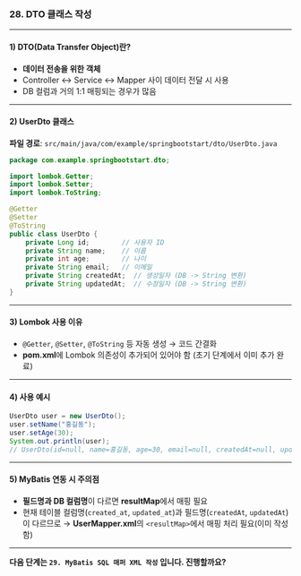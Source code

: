 ### 28. DTO 클래스 작성

---

#### 1) **DTO(Data Transfer Object)란?**

* **데이터 전송을 위한 객체**
* Controller ↔ Service ↔ Mapper 사이 데이터 전달 시 사용
* DB 컬럼과 거의 1:1 매핑되는 경우가 많음

---

#### 2) **UserDto 클래스**

**파일 경로**: `src/main/java/com/example/springbootstart/dto/UserDto.java`

```java
package com.example.springbootstart.dto;

import lombok.Getter;
import lombok.Setter;
import lombok.ToString;

@Getter
@Setter
@ToString
public class UserDto {
    private Long id;        // 사용자 ID
    private String name;    // 이름
    private int age;        // 나이
    private String email;   // 이메일
    private String createdAt;  // 생성일자 (DB -> String 변환)
    private String updatedAt;  // 수정일자 (DB -> String 변환)
}
```

---

#### 3) **Lombok 사용 이유**

* `@Getter`, `@Setter`, `@ToString` 등 자동 생성 → 코드 간결화
* **pom.xml**에 Lombok 의존성이 추가되어 있어야 함
  (초기 단계에서 이미 추가 완료)

---

#### 4) **사용 예시**

```java
UserDto user = new UserDto();
user.setName("홍길동");
user.setAge(30);
System.out.println(user); 
// UserDto(id=null, name=홍길동, age=30, email=null, createdAt=null, updatedAt=null)
```

---

#### 5) **MyBatis 연동 시 주의점**

* **필드명과 DB 컬럼명**이 다르면 **resultMap**에서 매핑 필요
* 현재 테이블 컬럼명(`created_at`, `updated_at`)과 필드명(`createdAt`, `updatedAt`)이 다르므로
  → **UserMapper.xml**의 `<resultMap>`에서 매핑 처리 필요(이미 작성함)

---

**다음 단계는 `29. MyBatis SQL 매퍼 XML 작성` 입니다. 진행할까요?**
